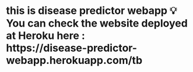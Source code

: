 <h1>this is disease predictor webapp
   💡
You can check the website deployed at Heroku here :<br>
https://disease-predictor-webapp.herokuapp.com/tb
   </h1>

